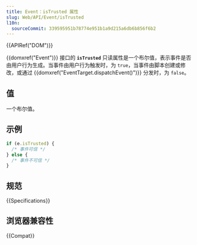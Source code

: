 ```yaml
---
title: Event：isTrusted 属性
slug: Web/API/Event/isTrusted
l10n:
  sourceCommit: 339595951b78774e951b1a9d215a6db6b856f6b2
---
```


{{APIRef("DOM")}}

{{domxref("Event")}} 接口的 **`isTrusted`** 只读属性是一个布尔值，表示事件是否由用户行为生成。当事件由用户行为触发时，为 `true`，当事件由脚本创建或修改，或通过 {{domxref("EventTarget.dispatchEvent()")}} 分发时，为 `false`。

## 值

一个布尔值。

## 示例

```js
if (e.isTrusted) {
  /* 事件可信 */
} else {
  /* 事件不可信 */
}
```

## 规范

{{Specifications}}

## 浏览器兼容性

{{Compat}}
